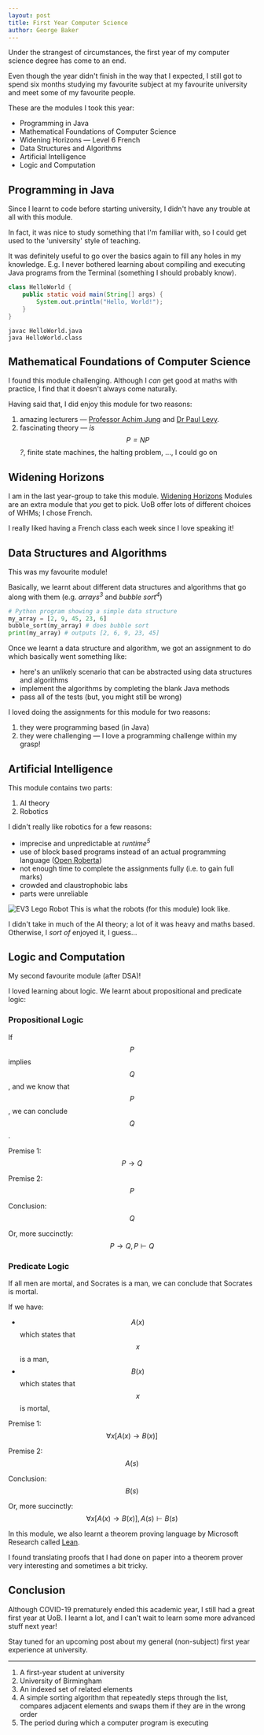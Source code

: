 ```yaml
---
layout: post
title: First Year Computer Science
author: George Baker
---
```


Under the strangest of circumstances, the first year of my computer science degree has 
come to an end.

Even though the year didn't finish in the way that I expected, I still got to spend six
months studying my favourite subject at my favourite university and meet some of my
favourite people. 

These are the modules I took this year:
* Programming in Java
* Mathematical Foundations of Computer Science 
* Widening Horizons — Level 6 French
* Data Structures and Algorithms
* Artificial Intelligence
* Logic and Computation 

## Programming in Java
Since I learnt to code before starting university, I didn't have any trouble at all
with this module. 

In fact, it was nice to study something that I'm familiar with, so I could get used to
the 'university' style of teaching.

It was definitely useful to go over the basics again to fill any holes in my knowledge. E.g. I never bothered
learning about compiling and executing Java programs from the Terminal (something I should probably know).

```java
class HelloWorld {
    public static void main(String[] args) {
        System.out.println("Hello, World!");
    }
}
```

```
javac HelloWorld.java
java HelloWorld.class
```

## Mathematical Foundations of Computer Science
I found this module challenging. Although I *can* get good at maths with practice, I find that it doesn't always
come naturally.

Having said that, I did enjoy this module for two reasons: 
1. amazing lecturers — [Professor Achim Jung](https://www.birmingham.ac.uk/staff/profiles/computer-science/jung-achim.aspx)
and [Dr Paul Levy](https://www.birmingham.ac.uk/staff/profiles/computer-science/levy-paul.aspx).
2. fascinating theory — *is $$P = NP$$?*, finite state machines, the halting problem, ..., I could go on

## Widening Horizons
I am in the last year-group to take this module. [Widening Horizons](https://www.birmingham.ac.uk/welcome/welcome-week-and-beyond/starting-your-studies/wideninghorizons.aspx)
Modules are an extra module that *you* get to pick. UoB offer lots of different choices of WHMs; I chose French.

I really liked having a French class each week since I love speaking it!

## Data Structures and Algorithms
This was my favourite module! 

Basically, we learnt about different data structures and algorithms that go along with them (e.g. *arrays<sup>3</sup>* and 
*bubble sort<sup>4</sup>*)

```python
# Python program showing a simple data structure
my_array = [2, 9, 45, 23, 6]
bubble_sort(my_array) # does bubble sort
print(my_array) # outputs [2, 6, 9, 23, 45]
```

Once we learnt a data structure and algorithm, we got an assignment to do which basically went something like:
* here's an unlikely scenario that can be abstracted using data structures and algorithms
* implement the algorithms by completing the blank Java methods
* pass all of the tests (but, you might still be wrong)  

I loved doing the assignments for this module for two reasons:
1. they were programming based (in Java)
2. they were challenging — I love a programming challenge within my grasp!  

## Artificial Intelligence
This module contains two parts:
1. AI theory
2. Robotics

I didn't really like robotics for a few reasons:
* imprecise and unpredictable at *runtime<sup>5</sup>*
* use of block based programs instead of an actual programming language ([Open Roberta](https://lab.open-roberta.org))
* not enough time to complete the assignments fully (i.e. to gain full marks)
* crowded and claustrophobic labs
* parts were unreliable

![EV3 Lego Robot](/img/ev3.jpeg)
This is what the robots (for this module) look like. 

I didn't take in much of the AI theory; a lot of it was heavy and maths based. Otherwise, I *sort of* enjoyed it,
I guess...

## Logic and Computation 
My second favourite module (after DSA)!

I loved learning about logic. We learnt about propositional and predicate logic:
### Propositional Logic 

If $$P$$ implies $$Q$$, and we know that $$P$$, we can conclude $$Q$$.

Premise 1: $$ P \to Q $$

Premise 2: $$ P $$

Conclusion: $$ Q $$

Or, more succinctly: $$ P\to Q,P\vdash Q $$
 
### Predicate Logic 

If all men are mortal, and Socrates is a man, we can conclude that Socrates is mortal.

If we have:
* $$ A(x) $$ which states that $$ x $$ is a man,
* $$ B(x) $$ which states that $$ x $$ is mortal,

Premise 1: $$ \forall x[A(x) \to B(x)] $$

Premise 2: $$ A(s) $$

Conclusion: $$ B(s) $$

Or, more succinctly: $$ \forall x[A(x) \to B(x)], A(s) \vdash B(s) $$

In this module, we also learnt a theorem proving language by Microsoft Research called [Lean](https://leanprover.github.io).

I found translating proofs that I had done on paper into a theorem prover very interesting and sometimes a bit 
tricky. 

## Conclusion 
Although COVID-19 prematurely ended this academic year, I still had a great first year at UoB. I learnt a lot,
 and I can't wait to learn some more advanced stuff next year!
 
Stay tuned for an upcoming post about my general (non-subject) first year experience at university.  

---
1. A first-year student at university
2. University of Birmingham
3. An indexed set of related elements
4. A simple sorting algorithm that repeatedly steps through the list, compares adjacent elements and swaps them if they are in the wrong order
5. The period during which a computer program is executing

<script src="https://cdn.mathjax.org/mathjax/latest/MathJax.js?config=TeX-AMS-MML_HTMLorMML" type="text/javascript"></script>